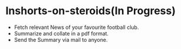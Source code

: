 # Inshorts-on-steroids(In Progress)
- Fetch relevant News of your favourite football club.
- Summarize and collate in a pdf format. 
- Send the Summary via mail to anyone.


<img class="auto-size__target postpone-load--fade-in widge-figure__image" data-src="https://e1.365dm.com/18/06/768x432/skysports-liverpool-fixtures_4325753.jpg?20180601143103" alt="" itemprop="image" src="https://e1.365dm.com/18/06/768x432/skysports-liverpool-fixtures_4325753.jpg?20180601143103" style="PADDING-RIGHT: 85px">
